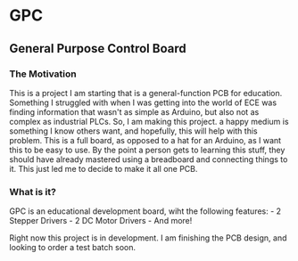 # GPC

<h2>General Purpose Control Board</h2>

<h3>The Motivation</h3>
This is a project I am starting that is a general-function PCB for education. Something I struggled with when I was getting into the world of ECE was finding information that wasn't as simple as Arduino, but also not as complex as industrial PLCs. So, I am making this project. a happy medium is something I know others want, and hopefully, this will help with this problem. This is a full board, as opposed to a hat for an Arduino, as I want this to be easy to use. By the point a person gets to learning this stuff, they should have already mastered using a breadboard and connecting things to it. This just led me to decide to make it all one PCB. 

<h3>What is it?</h3>
GPC is an educational development board, wiht the following features:
- 2 Stepper Drivers
- 2 DC Motor Drivers
- And more!

 Right now this project is in development. I am finishing the PCB design, and looking to order a test batch soon. 
